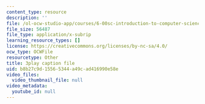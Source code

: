```yaml
---
content_type: resource
description: ''
file: /ol-ocw-studio-app/courses/6-00sc-introduction-to-computer-science-and-programming-spring-2011/b8b27c9d15565344a49cad416990e58e_lFngfmE9RCc.vtt
file_size: 56487
file_type: application/x-subrip
learning_resource_types: []
license: https://creativecommons.org/licenses/by-nc-sa/4.0/
ocw_type: OCWFile
resourcetype: Other
title: 3play caption file
uid: b8b27c9d-1556-5344-a49c-ad416990e58e
video_files:
  video_thumbnail_file: null
video_metadata:
  youtube_id: null
---
```

